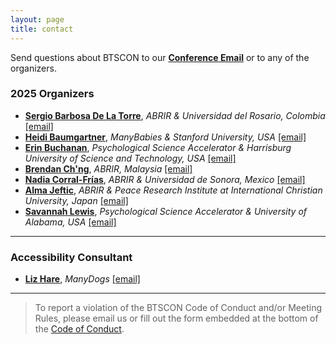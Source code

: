 ```yaml
---
layout: page
title: contact
---
```



Send questions about BTSCON to our [**Conference Email**](mailto:bigteamscienceconference@gmail.com) or to any of the organizers. <br>

### 2025 Organizers
* [**Sergio Barbosa De La Torre**](https://pure.urosario.edu.co/en/persons/sergio-barbosa), *ABRIR & Universidad del Rosario, Colombia* [[email]](mailto:sergio.barbosad@urosario.edu.co) 
* [**Heidi Baumgartner**](https://profiles.stanford.edu/heidi-baumgartner), *ManyBabies & Stanford University, USA* [[email]](mailto:heidib@stanford.edu)
* [**Erin Buchanan**](https://www.aggieerin.com/), *Psychological Science Accelerator & Harrisburg University of Science and Technology, USA* [[email]](mailto:buchananlab@gmail.com)
* [**Brendan Ch'ng**](https://brendanchng.com/), *ABRIR, Malaysia* [[email]](mailto:brendanchng@protonmail.com)
* [**Nadia Corral-Frías**](https://investigadores.unison.mx/en/persons/nadia-sarai-corral-frias), *ABRIR & Universidad de Sonora, Mexico* [[email]](mailto:nadia.corral@unison.mx)
* [**Alma Jeftic**](https://orcid.org/0000-0002-9285-2061), *ABRIR & Peace Research Institute at International Christian University, Japan* [[email]](mailto:)
* [**Savannah Lewis**](https://savannahclewis.wordpress.com/), *Psychological Science Accelerator & University of Alabama, USA* [[email]](mailto:slewis20@crimson.ua.edu)

***

### Accessibility Consultant
* [**Liz Hare**](http://www.doggenetics.com/), *ManyDogs* [[email]](mailto:LizHare@DogGenetics.com)

<!--
### 2025 Program Committee
* 
-->

***

> To report a violation of the BTSCON Code of Conduct and/or Meeting Rules, please email us or fill out the form embedded at the bottom of the [Code of Conduct]({{site.baseurl}}/codeofconduct/).